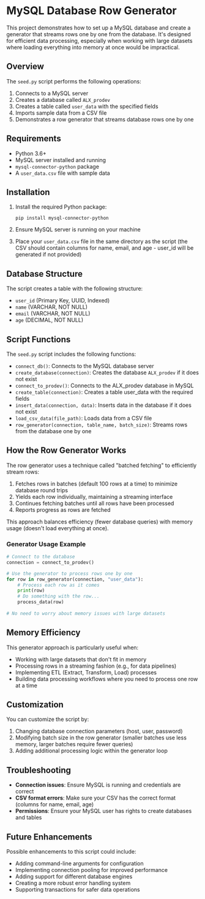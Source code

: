 # MySQL Database Row Generator

This project demonstrates how to set up a MySQL database and create a generator that streams rows one by one from the database. It's designed for efficient data processing, especially when working with large datasets where loading everything into memory at once would be impractical.

## Overview

The `seed.py` script performs the following operations:

1. Connects to a MySQL server
2. Creates a database called `ALX_prodev`
3. Creates a table called `user_data` with the specified fields
4. Imports sample data from a CSV file
5. Demonstrates a row generator that streams database rows one by one

## Requirements

- Python 3.6+
- MySQL server installed and running
- `mysql-connector-python` package
- A `user_data.csv` file with sample data

## Installation

1. Install the required Python package:
   ```
   pip install mysql-connector-python
   ```

2. Ensure MySQL server is running on your machine

3. Place your `user_data.csv` file in the same directory as the script (the CSV should contain columns for name, email, and age - user_id will be generated if not provided)

## Database Structure

The script creates a table with the following structure:

- `user_id` (Primary Key, UUID, Indexed)
- `name` (VARCHAR, NOT NULL)
- `email` (VARCHAR, NOT NULL)
- `age` (DECIMAL, NOT NULL)

## Script Functions

The `seed.py` script includes the following functions:

- `connect_db()`: Connects to the MySQL database server
- `create_database(connection)`: Creates the database `ALX_prodev` if it does not exist
- `connect_to_prodev()`: Connects to the ALX_prodev database in MySQL
- `create_table(connection)`: Creates a table user_data with the required fields
- `insert_data(connection, data)`: Inserts data in the database if it does not exist
- `load_csv_data(file_path)`: Loads data from a CSV file
- `row_generator(connection, table_name, batch_size)`: Streams rows from the database one by one

## How the Row Generator Works

The row generator uses a technique called "batched fetching" to efficiently stream rows:

1. Fetches rows in batches (default 100 rows at a time) to minimize database round trips
2. Yields each row individually, maintaining a streaming interface
3. Continues fetching batches until all rows have been processed
4. Reports progress as rows are fetched

This approach balances efficiency (fewer database queries) with memory usage (doesn't load everything at once).

### Generator Usage Example

```python
# Connect to the database
connection = connect_to_prodev()

# Use the generator to process rows one by one
for row in row_generator(connection, "user_data"):
    # Process each row as it comes
    print(row)
    # Do something with the row...
    process_data(row)
    
# No need to worry about memory issues with large datasets
```

## Memory Efficiency

This generator approach is particularly useful when:

- Working with large datasets that don't fit in memory
- Processing rows in a streaming fashion (e.g., for data pipelines)
- Implementing ETL (Extract, Transform, Load) processes
- Building data processing workflows where you need to process one row at a time

## Customization

You can customize the script by:

1. Changing database connection parameters (host, user, password)
2. Modifying batch size in the row generator (smaller batches use less memory, larger batches require fewer queries)
3. Adding additional processing logic within the generator loop

## Troubleshooting

- **Connection issues**: Ensure MySQL is running and credentials are correct
- **CSV format errors**: Make sure your CSV has the correct format (columns for name, email, age)
- **Permissions**: Ensure your MySQL user has rights to create databases and tables

## Future Enhancements

Possible enhancements to this script could include:

- Adding command-line arguments for configuration
- Implementing connection pooling for improved performance
- Adding support for different database engines
- Creating a more robust error handling system
- Supporting transactions for safer data operations